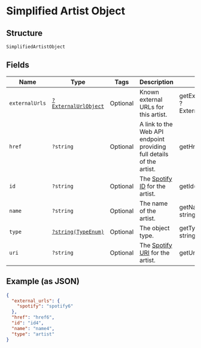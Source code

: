 
# Simplified Artist Object

## Structure

`SimplifiedArtistObject`

## Fields

| Name | Type | Tags | Description | Getter | Setter |
|  --- | --- | --- | --- | --- | --- |
| `externalUrls` | [`?ExternalUrlObject`](../../doc/models/external-url-object.md) | Optional | Known external URLs for this artist. | getExternalUrls(): ?ExternalUrlObject | setExternalUrls(?ExternalUrlObject externalUrls): void |
| `href` | `?string` | Optional | A link to the Web API endpoint providing full details of the artist. | getHref(): ?string | setHref(?string href): void |
| `id` | `?string` | Optional | The [Spotify ID](/documentation/web-api/concepts/spotify-uris-ids) for the artist. | getId(): ?string | setId(?string id): void |
| `name` | `?string` | Optional | The name of the artist. | getName(): ?string | setName(?string name): void |
| `type` | [`?string(TypeEnum)`](../../doc/models/type-enum.md) | Optional | The object type. | getType(): ?string | setType(?string type): void |
| `uri` | `?string` | Optional | The [Spotify URI](/documentation/web-api/concepts/spotify-uris-ids) for the artist. | getUri(): ?string | setUri(?string uri): void |

## Example (as JSON)

```json
{
  "external_urls": {
    "spotify": "spotify6"
  },
  "href": "href6",
  "id": "id4",
  "name": "name4",
  "type": "artist"
}
```

